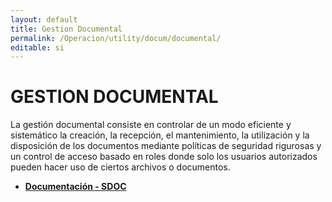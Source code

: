 ```yaml
---
layout: default
title: Gestion Documental
permalink: /Operacion/utility/docum/documental/
editable: si
---
```


# GESTION DOCUMENTAL

La gestión documental consiste en controlar de un modo eficiente y sistemático la creación, la recepción, el mantenimiento, la utilización y la disposición de los documentos mediante políticas de seguridad rigurosas y un control de acceso basado en roles donde solo los usuarios autorizados pueden hacer uso de ciertos archivos o documentos.

* [**Documentación - SDOC**](http://docs.oasiscom.com/Operacion/utility/docum/documental/documentación)